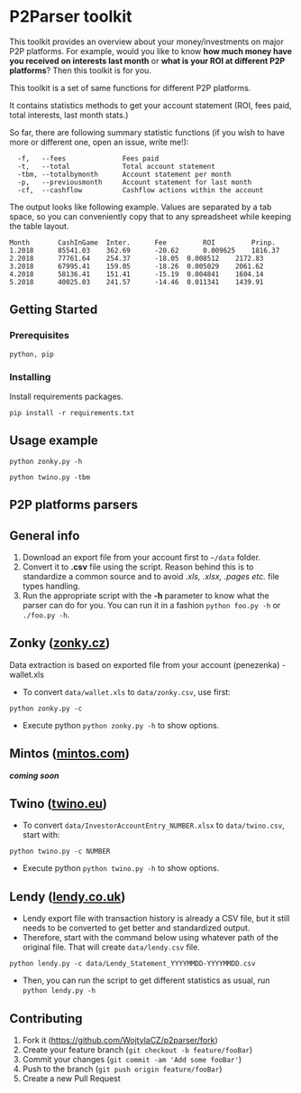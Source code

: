 # P2Parser toolkit

This toolkit provides an overview about your money/investments on major P2P platforms. For example, would you like to know **how much money have you received on interests last month** or **what is your ROI at different P2P platforms**? 
Then this toolkit is for you.

This toolkit is a set of same functions for different P2P platforms. 

It contains statistics methods to get your account statement (ROI, fees paid, total interests, last month stats.)

So far, there are following summary statistic functions (if you wish to have more or different one, open an issue, write me!):

```
  -f,   --fees              Fees paid
  -t,   --total             Total account statement
  -tbm, --totalbymonth      Account statement per month
  -p,   --previousmonth     Account statement for last month
  -cf,  --cashflow          Cashflow actions within the account
```

The output looks like following example. Values are separated by a tab space, so you can conveniently copy that to any spreadsheet while keeping the table layout.

```
Month       CashInGame  Inter.	    Fee         ROI         Prinp.
1.2018	    85541.03	362.69	    -20.62      0.009625    1816.37
2.2018	    77761.64	254.37	    -18.05	0.008512    2172.83
3.2018	    67995.41	159.05	    -18.26	0.005029    2061.62
4.2018	    58136.41	151.41	    -15.19	0.004841    1604.14
5.2018	    40025.03	241.57	    -14.46	0.011341    1439.91
```

## Getting Started

### Prerequisites

```
python, pip
```

### Installing

Install requirements packages.

```
pip install -r requirements.txt
```

## Usage example

```
python zonky.py -h
```
```
python twino.py -tbm
```

## P2P platforms parsers

## General info

1. Download an export file from your account first to `~/data` folder.
2. Convert it to **.csv** file using the script. Reason behind this is to standardize a common source and to avoid _.xls, .xlsx, .pages etc._ file types handling.
3. Run the appropriate script with the **-h** parameter to know what the parser can do for you. You can run it in a fashion `python foo.py -h` or `./foo.py -h`.

## Zonky ([zonky.cz](https://zonky.cz))

Data extraction is based on exported file from your account (penezenka) - wallet.xls

- To convert `data/wallet.xls` to `data/zonky.csv`,  use first:
```
python zonky.py -c
```

- Execute python `python zonky.py -h` to show options.

## Mintos ([mintos.com](https://mintos.com))
**_coming soon_**

## Twino ([twino.eu](https://twino.eu))

- To convert `data/InvestorAccountEntry_NUMBER.xlsx` to `data/twino.csv`, start with:

```
python twino.py -c NUMBER
```
- Execute python `python twino.py -h` to show options.

## Lendy ([lendy.co.uk](https://lendy.co.uk))

- Lendy export file with transaction history is already a CSV file, but it still needs to be converted to get better and standardized output.
- Therefore, start with the command below using whatever path of the original file. That will create `data/lendy.csv` file.

```
python lendy.py -c data/Lendy_Statement_YYYYMMDD-YYYYMMDD.csv
````
- Then, you can run the script to get different statistics as usual, run `python lendy.py -h`

## Contributing
1. Fork it (<https://github.com/WojtylaCZ/p2parser/fork>)
2. Create your feature branch (`git checkout -b feature/fooBar`)
3. Commit your changes (`git commit -am 'Add some fooBar'`)
4. Push to the branch (`git push origin feature/fooBar`)
5. Create a new Pull Request
